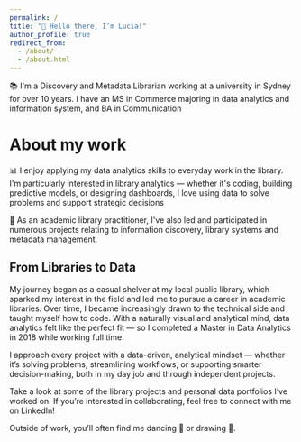 ```yaml
---
permalink: /
title: "👋 Hello there, I’m Lucia!"
author_profile: true
redirect_from: 
  - /about/
  - /about.html
---
```


📚 I'm a Discovery and Metadata Librarian working at a university in Sydney for over 10 years. I have an MS in Commerce majoring in data analytics and information system, and BA in Communication 

About my work
======
📊 I enjoy applying my data analytics skills to everyday work in the library. I'm particularly interested in library analytics — whether it's coding, building predictive models, or designing dashboards, I love using data to solve problems and support strategic decisions 

🌟 As an academic library practitioner, I've also led and participated in numerous projects relating to information discovery, library systems and metadata management. 

From Libraries to Data
------
My journey began as a casual shelver at my local public library, which sparked my interest in the field and led me to pursue a career in academic libraries. Over time, I became increasingly drawn to the technical side and taught myself how to code. With a naturally visual and analytical mind, data analytics felt like the perfect fit — so I completed a Master in Data Analytics in 2018 while working full time.

I approach every project with a data-driven, analytical mindset — whether it’s solving problems, streamlining workflows, or supporting smarter decision-making, both in my day job and through independent projects.

Take a look at some of the library projects and personal data portfolios I’ve worked on. If you’re interested in collaborating, feel free to connect with me on LinkedIn!

Outside of work, you’ll often find me dancing 💃 or drawing 🎨.

